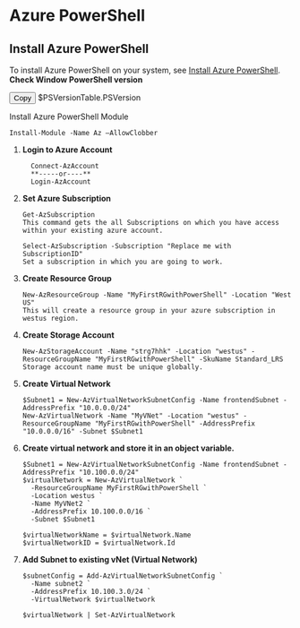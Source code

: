 # Azure PowerShell

## Install Azure PowerShell
To install Azure PowerShell on your system, see [Install Azure PowerShell](https://docs.microsoft.com/en-us/powershell/azure/install-az-ps).
**Check Window PowerShell version**

<button class="action" data-bi-name="copy" aria-label="Copy code">
				<span class="docon docon-edit-copy" role="presentation"></span>
				<span>Copy</span>
			</button>
    $PSVersionTable.PSVersion
    
Install Azure PowerShell Module

    Install-Module -Name Az –AllowClobber

1. **Login to Azure Account**
  
         Connect-AzAccount
         **-----or----**
         Login-AzAccount
1. **Set Azure Subscription**

       Get-AzSubscription   
       This command gets the all Subscriptions on which you have access within your existing azure account.

       Select-AzSubscription -Subscription "Replace me with SubscriptionID"
       Set a subscription in which you are going to work.
1. **Create Resource Group**

       New-AzResourceGroup -Name "MyFirstRGwithPowerShell" -Location "West US"  
       This will create a resource group in your azure subscription in westus region.
    
1. **Create Storage Account**

       New-AzStorageAccount -Name "strg7hhk" -Location "westus" -ResourceGroupName "MyFirstRGwithPowerShell" -SkuName Standard_LRS 
       Storage account name must be unique globally.

1. **Create Virtual Network**

       $Subnet1 = New-AzVirtualNetworkSubnetConfig -Name frontendSubnet -AddressPrefix "10.0.0.0/24"
       New-AzVirtualNetwork -Name "MyVNet" -Location "westus" -ResourceGroupName "MyFirstRGwithPowerShell" -AddressPrefix "10.0.0.0/16" -Subnet $Subnet1

1. **Create virtual network and store it in an object variable.**

       $Subnet1 = New-AzVirtualNetworkSubnetConfig -Name frontendSubnet -AddressPrefix "10.100.0.0/24"
       $virtualNetwork = New-AzVirtualNetwork `
         -ResourceGroupName MyFirstRGwithPowerShell `
         -Location westus `
         -Name MyVNet2 `
         -AddressPrefix 10.100.0.0/16 `
         -Subnet $Subnet1

       $virtualNetworkName = $virtualNetwork.Name
       $virtualNetworkID = $virtualNetwork.Id

1. **Add Subnet to existing vNet (Virtual Network)**

       $subnetConfig = Add-AzVirtualNetworkSubnetConfig `
         -Name subnet2 `
         -AddressPrefix 10.100.3.0/24 `
         -VirtualNetwork $virtualNetwork

       $virtualNetwork | Set-AzVirtualNetwork
